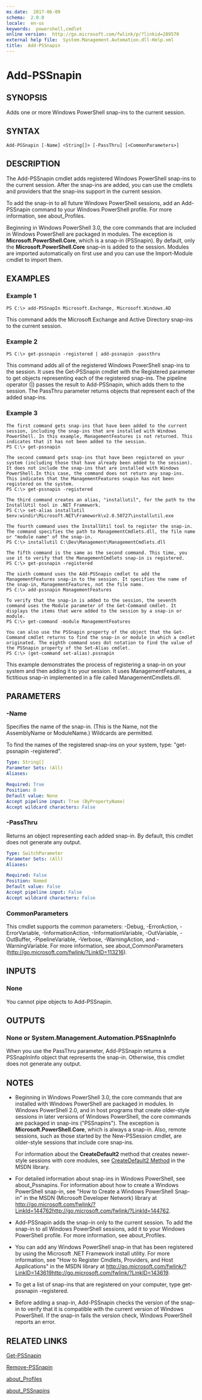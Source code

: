 ```yaml
---
ms.date:  2017-06-09
schema:  2.0.0
locale:  en-us
keywords:  powershell,cmdlet
online version:  http://go.microsoft.com/fwlink/p/?linkid=289570
external help file:  System.Management.Automation.dll-Help.xml
title:  Add-PSSnapin
---
```


# Add-PSSnapin

## SYNOPSIS
Adds one or more Windows PowerShell snap-ins to the current session.

## SYNTAX

```
Add-PSSnapin [-Name] <String[]> [-PassThru] [<CommonParameters>]
```

## DESCRIPTION
The Add-PSSnapin cmdlet adds registered Windows PowerShell snap-ins to the current session. After the snap-ins are added, you can use the cmdlets and providers that the snap-ins support in the current session.

To add the snap-in to all future Windows PowerShell sessions, add an Add-PSSnapin command to your Windows PowerShell profile.
For more information, see about_Profiles.

Beginning in Windows PowerShell 3.0, the core commands that are included in Windows PowerShell are packaged in modules.
The exception is **Microsoft.PowerShell.Core**, which is a snap-in (PSSnapin).
By default, only the **Microsoft.PowerShell.Core** snap-in is added to the session.
Modules are imported automatically on first use and you can use the Import-Module cmdlet to import them.

## EXAMPLES

### Example 1
```
PS C:\> add-PSSnapIn Microsoft.Exchange, Microsoft.Windows.AD
```

This command adds the Microsoft Exchange and Active Directory snap-ins to the current session.

### Example 2
```
PS C:\> get-pssnapin -registered | add-pssnapin -passthru
```

This command adds all of the registered Windows PowerShell snap-ins to the session.
It uses the Get-PSSnapin cmdlet with the Registered parameter to get objects representing each of the registered snap-ins.
The pipeline operator (|) passes the result to Add-PSSnapin, which adds them to the session.
The PassThru parameter returns objects that represent each of the added snap-ins.

### Example 3
```
The first command gets snap-ins that have been added to the current session, including the snap-ins that are installed with Windows PowerShell. In this example, ManagementFeatures is not returned. This indicates that it has not been added to the session.
PS C:\> get-pssnapin

The second command gets snap-ins that have been registered on your system (including those that have already been added to the session). It does not include the snap-ins that are installed with Windows PowerShell.In this case, the command does not return any snap-ins. This indicates that the ManagementFeatures snapin has not been registered on the system.
PS C:\> get-pssnapin -registered

The third command creates an alias, "installutil", for the path to the InstallUtil tool in .NET Framework.
PS C:\> set-alias installutil $env:windir\Microsoft.NET\Framework\v2.0.50727\installutil.exe

The fourth command uses the InstallUtil tool to register the snap-in. The command specifies the path to ManagementCmdlets.dll, the file name or "module name" of the snap-in.
PS C:\> installutil C:\Dev\Management\ManagementCmdlets.dll

The fifth command is the same as the second command. This time, you use it to verify that the ManagementCmdlets snap-in is registered.
PS C:\> get-pssnapin -registered

The sixth command uses the Add-PSSnapin cmdlet to add the ManagementFeatures snap-in to the session. It specifies the name of the snap-in, ManagementFeatures, not the file name.
PS C:\> add-pssnapin ManagementFeatures

To verify that the snap-in is added to the session, the seventh command uses the Module parameter of the Get-Command cmdlet. It displays the items that were added to the session by a snap-in or module.
PS C:\> get-command -module ManagementFeatures

You can also use the PSSnapin property of the object that the Get-Command cmdlet returns to find the snap-in or module in which a cmdlet originated. The eighth command uses dot notation to find the value of the PSSnapin property of the Set-Alias cmdlet.
PS C:\> (get-command set-alias).pssnapin
```

This example demonstrates the process of registering a snap-in on your system and then adding it to your session.
It uses ManagementFeatures, a fictitious snap-in implemented in a file called ManagementCmdlets.dll.

## PARAMETERS

### -Name
Specifies the name of the snap-in.
(This is the Name, not the AssemblyName or ModuleName.) Wildcards are permitted.

To find the names of the registered snap-ins on your system, type: "get-pssnapin -registered".

```yaml
Type: String[]
Parameter Sets: (All)
Aliases: 

Required: True
Position: 0
Default value: None
Accept pipeline input: True (ByPropertyName)
Accept wildcard characters: False
```

### -PassThru
Returns an object representing each added snap-in.
By default, this cmdlet does not generate any output.

```yaml
Type: SwitchParameter
Parameter Sets: (All)
Aliases: 

Required: False
Position: Named
Default value: False
Accept pipeline input: False
Accept wildcard characters: False
```

### CommonParameters
This cmdlet supports the common parameters: -Debug, -ErrorAction, -ErrorVariable, -InformationAction, -InformationVariable, -OutVariable, -OutBuffer, -PipelineVariable, -Verbose, -WarningAction, and -WarningVariable. For more information, see about_CommonParameters (http://go.microsoft.com/fwlink/?LinkID=113216).

## INPUTS

### None
You cannot pipe objects to Add-PSSnapin.

## OUTPUTS

### None or System.Management.Automation.PSSnapInInfo
When you use the PassThru parameter, Add-PSSnapin returns a PSSnapInInfo object that represents the snap-in.
Otherwise, this cmdlet does not generate any output.

## NOTES
* Beginning in Windows PowerShell 3.0, the core commands that are installed with Windows PowerShell are packaged in modules. In Windows PowerShell 2.0, and in host programs that create older-style sessions in later versions of Windows PowerShell, the core commands are packaged in snap-ins ("PSSnapins"). The exception is **Microsoft.PowerShell.Core**, which is always a snap-in. Also, remote sessions, such as those started by the New-PSSession cmdlet, are older-style sessions that include core snap-ins.

  For information about the **CreateDefault2** method that creates newer-style sessions with core modules, see [CreateDefault2 Method](https://msdn.microsoft.com/library/system.management.automation.runspaces.initialsessionstate.createdefault2) in the MSDN library.

* For detailed information about snap-ins in Windows PowerShell, see about_Pssnapins. For information about how to create a Windows PowerShell snap-in, see "How to Create a Windows PowerShell Snap-in" in the MSDN (Microsoft Developer Network) library at http://go.microsoft.com/fwlink/?LinkId=144762http://go.microsoft.com/fwlink/?LinkId=144762.
* Add-PSSnapin adds the snap-in only to the current session. To add the snap-in to all Windows PowerShell sessions, add it to your Windows PowerShell profile. For more information, see about_Profiles.
* You can add any Windows PowerShell snap-in that has been registered by using the Microsoft .NET Framework install utility. For more information, see "How to Register Cmdlets, Providers, and Host Applications" in the MSDN library at http://go.microsoft.com/fwlink/?LinkID=143619http://go.microsoft.com/fwlink/?LinkID=143619.
* To get a list of snap-ins that are registered on your computer, type get-pssnapin -registered.
* Before adding a snap-in, Add-PSSnapin checks the version of the snap-in to verify that it is compatible with the current version of Windows PowerShell. If the snap-in fails the version check, Windows PowerShell reports an error.

## RELATED LINKS

[Get-PSSnapin](Get-PSSnapin.md)

[Remove-PSSnapin](Remove-PSSnapin.md)

[about_Profiles](about/about_profiles.md)

[about_PSSnapins](about/about_pssnapins.md)

